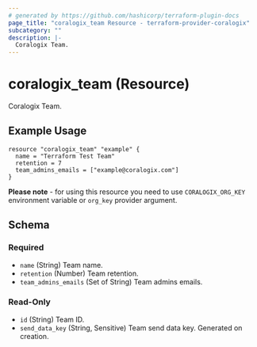 ```yaml
---
# generated by https://github.com/hashicorp/terraform-plugin-docs
page_title: "coralogix_team Resource - terraform-provider-coralogix"
subcategory: ""
description: |-
  Coralogix Team.
---
```


# coralogix_team (Resource)

Coralogix Team.
## Example Usage

```hcl
resource "coralogix_team" "example" {
  name = "Terraform Test Team"
  retention = 7
  team_admins_emails = ["example@coralogix.com"]
}
```

**Please note** - for using this resource you need to use `CORALOGIX_ORG_KEY` environment variable or `org_key` provider argument.
<!-- schema generated by tfplugindocs -->
## Schema

### Required

- `name` (String) Team name.
- `retention` (Number) Team retention.
- `team_admins_emails` (Set of String) Team admins emails.

### Read-Only

- `id` (String) Team ID.
- `send_data_key` (String, Sensitive) Team send data key. Generated on creation.
